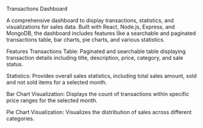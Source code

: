Transactions Dashboard

A comprehensive dashboard to display transactions, statistics, and visualizations for sales data. Built with React, Node.js, Express, and MongoDB, the dashboard includes features like a 
searchable and paginated transactions table, bar charts, pie charts, and various statistics.

Features
Transactions Table: Paginated and searchable table displaying transaction details including title, description, price, category, and sale status.

Statistics: Provides overall sales statistics, including total sales amount, sold and not sold items for a selected month.

Bar Chart Visualization: Displays the count of transactions within specific price ranges for the selected month.

Pie Chart Visualization: Visualizes the distribution of sales across different categories.

